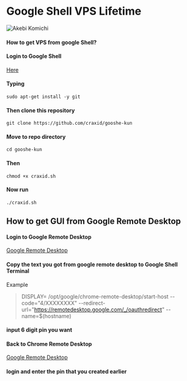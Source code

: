 # Google Shell VPS Lifetime

![Akebi Komichi](https://crax.my.id/wp-content/uploads/akebi2.jpg)

#### How to get VPS from google Shell?

#### Login to Google Shell
[Here](https://shell.cloud.google.com)

#### Typing
```sudo apt-get install -y git```

#### Then clone this repository 
```git clone https://github.com/craxid/gooshe-kun```

#### Move to repo directory
```cd gooshe-kun```

#### Then 
```chmod +x craxid.sh```

#### Now run
```./craxid.sh```


## How to get GUI from Google Remote Desktop
#### Login to Google Remote Desktop
[Google Remote Desktop](https://remotedesktop.google.com/headless)

#### Copy the text you got from google remote desktop to Google Shell Terminal 

Example
> DISPLAY= /opt/google/chrome-remote-desktop/start-host --code="4/XXXXXXXX" --redirect-url="https://remotedesktop.google.com/_/oauthredirect" --name=$(hostname)

#### input 6 digit pin you want

#### Back to Chrome Remote Desktop
[Google Remote Desktop](https://remotedesktop.google.com/access)

#### login and enter the pin that you created earlier

